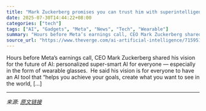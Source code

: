 ```yaml
---
title: "Mark Zuckerberg promises you can trust him with superintelligent AI"
date: 2025-07-30T14:44:22+08:00
categories: ["tech"]
tags: ["AI", "Gadgets", "Meta", "News", "Tech", "Wearable"]
summary: "Hours before Meta’s earnings call, CEO Mark Zuckerberg shared his vision for the future of AI: personalized super-smart AI for everyone —&#160;especially in the form of wearable glasses.&#160; He said"
source_url: "https://www.theverge.com/ai-artificial-intelligence/715951/mark-zuckerberg-meta-ai-superintelligence-scale-openai-letter"
---
```


Hours before Meta’s earnings call, CEO Mark Zuckerberg shared his vision for the future of AI: personalized super-smart AI for everyone —&#160;especially in the form of wearable glasses.&#160; He said his vision is for everyone to have an AI tool that “helps you achieve your goals, create what you want to see in the world, [&#8230;]

---

*来源: [原文链接](https://www.theverge.com/ai-artificial-intelligence/715951/mark-zuckerberg-meta-ai-superintelligence-scale-openai-letter)*
